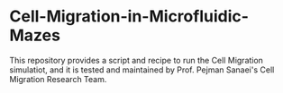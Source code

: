 # Cell-Migration-in-Microfluidic-Mazes

This repository provides a script and recipe to run the Cell Migration simulatiot, and it is tested and maintained by Prof. Pejman Sanaei's Cell Migration Research Team.

